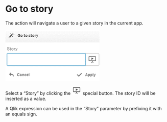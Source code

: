 # Go to story

The action will navigate a user to a given story in the current app.

![](<../.gitbook/assets/image (121).png>)

Select a “Story” by clicking the ![](<../.gitbook/assets/image (122).png>) special button. The story ID will be inserted as a value.

A Qlik expression can be used in the “Story” parameter by prefixing it with an equals sign.
